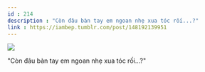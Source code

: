 ```yaml
---
id : 214
description : "Còn đâu bàn tay em ngoan nhẹ xua tóc rối...?"
link : https://iambep.tumblr.com/post/148192139951
---
```


![](https://64.media.tumblr.com/0d3b0ef563d1ba524e90eff4b2f4a3fe/tumblr_ob4ih84DJr1u3a9rjo1_400.gifv)

"Còn đâu bàn tay em ngoan nhẹ xua tóc rối...?"